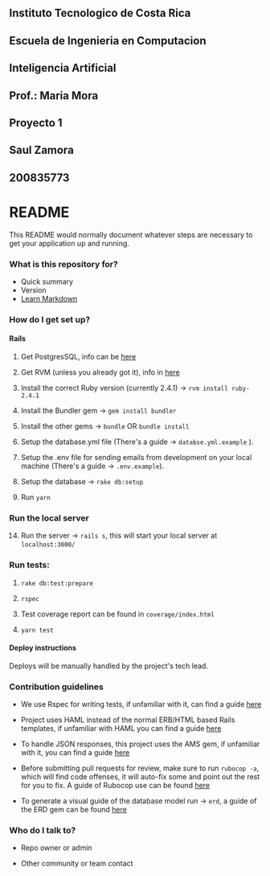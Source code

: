 ## Instituto Tecnologico de Costa Rica
## Escuela de Ingenieria en Computacion
## Inteligencia Artificial
## Prof.: Maria Mora
## Proyecto 1
## Saul Zamora
## 200835773

# README #

This README would normally document whatever steps are necessary to get your application up and running.

### What is this repository for? ###

* Quick summary
* Version
* [Learn Markdown](https://bitbucket.org/tutorials/markdowndemo)

### How do I get set up? ###

#### Rails ####

1. Get PostgresSQL, info can be [here](https://www.digitalocean.com/community/tutorials/how-to-install-and-use-postgresql-on-ubuntu-14-04)

2. Get RVM (unless you already got it), info in [here](https://rvm.io/rvm/install)

3. Install the correct Ruby version (currently 2.4.1) -> `rvm install ruby-2.4.1`

4. Install the Bundler gem -> `gem install bundler`

5. Install the other gems -> `bundle` OR `bundle install`

6. Setup the database.yml file (There's a guide -> `databse.yml.example` ).

7. Setup the .env file for sending emails from development on your local machine (There's a guide -> `.env.example`).

8. Setup the database -> `rake db:setup`

9. Run `yarn`

### Run the local server ####

14. Run the server -> `rails s`, this will start your local server at `localhost:3000/`

### Run tests: ###

1. `rake db:test:prepare`

2. `rspec`

3. Test coverage report can be found in `coverage/index.html`

4. `yarn test`

#### Deploy instructions ####

Deploys will be manually handled by the project's tech lead.

### Contribution guidelines ###

* We use Rspec for writing tests, if unfamiliar with it, can find a guide [here](https://github.com/rspec/rspec-rails)

* Project uses HAML instead of the normal ERB/HTML based Rails templates, if unfamiliar with HAML you can find a guide [here](https://github.com/haml/haml)

* To handle JSON responses, this project uses the AMS gem, if unfamiliar with it, you can find a guide [here](https://github.com/rails-api/active_model_serializers)

* Before submitting pull requests for review, make sure to run `rubocop -a`, which will find code offenses, it will auto-fix some and point out the rest for you to fix. A guide of Rubocop use can be found [here](http://rubocop.readthedocs.io/en/latest/)

* To generate a visual guide of the database model run -> `erd`, a guide of the ERD gem can be found [here](https://github.com/voormedia/rails-erd)

### Who do I talk to? ###

* Repo owner or admin

* Other community or team contact
